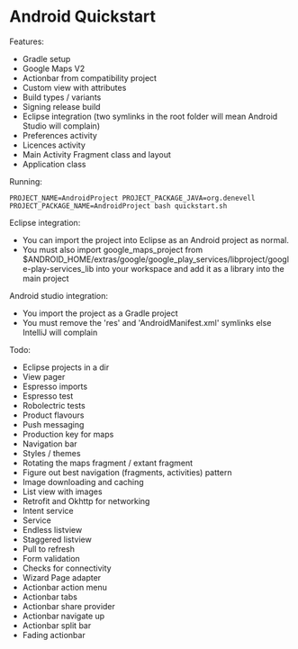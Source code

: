 Android Quickstart
==================

Features:

- Gradle setup
- Google Maps V2
- Actionbar from compatibility project
- Custom view with attributes
- Build types / variants
- Signing release build
- Eclipse integration (two symlinks in the root folder will mean Android Studio will complain)
- Preferences activity
- Licences activity
- Main Activity Fragment class and layout
- Application class

Running:

	PROJECT_NAME=AndroidProject PROJECT_PACKAGE_JAVA=org.denevell PROJECT_PACKAGE_NAME=AndroidProject bash quickstart.sh

Eclipse integration:

- You can import the project into Eclipse as an Android project as normal.
- You must also import google_maps_project from $ANDROID_HOME/extras/google/google_play_services/libproject/google-play-services_lib into your workspace and add it as a library into the main project

Android studio integration:

- You import the project as a Gradle project
- You must remove the 'res' and 'AndroidManifest.xml' symlinks else IntelliJ will complain 

Todo:

- Eclipse projects in a dir
- View pager
- Espresso imports
- Espresso test
- Robolectric tests
- Product flavours
- Push messaging
- Production key for maps
- Navigation bar
- Styles / themes
- Rotating the maps fragment / extant fragment
- Figure out best navigation (fragments, activities) pattern
- Image downloading and caching
- List view with images
- Retrofit and Okhttp for networking
- Intent service
- Service
- Endless listview
- Staggered listview
- Pull to refresh
- Form validation
- Checks for connectivity
- Wizard Page adapter
- Actionbar action menu
- Actionbar tabs
- Actionbar share provider 
- Actionbar navigate up
- Actionbar split bar
- Fading actionbar
